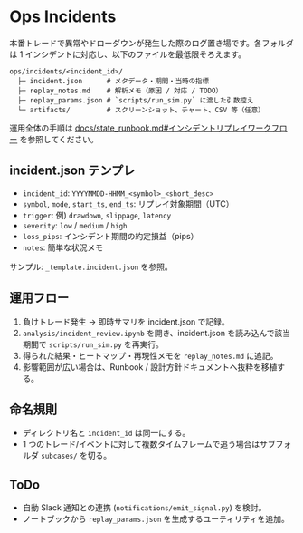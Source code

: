 # Ops Incidents

本番トレードで異常やドローダウンが発生した際のログ置き場です。各フォルダは 1 インシデントに対応し、以下のファイルを最低限そろえます。

```
ops/incidents/<incident_id>/
  ├─ incident.json      # メタデータ・期間・当時の指標
  ├─ replay_notes.md    # 解析メモ（原因 / 対応 / TODO）
  ├─ replay_params.json # `scripts/run_sim.py` に渡した引数控え
  └─ artifacts/         # スクリーンショット、チャート、CSV 等（任意）
```

運用全体の手順は [docs/state_runbook.md#インシデントリプレイワークフロー](../../docs/state_runbook.md#インシデントリプレイワークフロー) を参照してください。

## incident.json テンプレ
- `incident_id`: `YYYYMMDD-HHMM_<symbol>_<short_desc>`
- `symbol`, `mode`, `start_ts`, `end_ts`: リプレイ対象期間（UTC）
- `trigger`: 例) `drawdown`, `slippage`, `latency`
- `severity`: `low` / `medium` / `high`
- `loss_pips`: インシデント期間の約定損益（pips）
- `notes`: 簡単な状況メモ

サンプル: `_template.incident.json` を参照。

## 運用フロー
1. 負けトレード発生 → 即時サマリを incident.json で記録。
2. `analysis/incident_review.ipynb` を開き、incident.json を読み込んで該当期間で `scripts/run_sim.py` を再実行。
3. 得られた結果・ヒートマップ・再現性メモを `replay_notes.md` に追記。
4. 影響範囲が広い場合は、Runbook / 設計方針ドキュメントへ抜粋を移植する。

## 命名規則
- ディレクトリ名と `incident_id` は同一にする。
- 1 つのトレード/イベントに対して複数タイムフレームで追う場合はサブフォルダ `subcases/` を切る。

## ToDo
- 自動 Slack 通知との連携 (`notifications/emit_signal.py`) を検討。
- ノートブックから `replay_params.json` を生成するユーティリティを追加。
